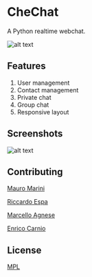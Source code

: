 # CheChat
A Python realtime webchat.

![alt text](https://cdn.discordapp.com/attachments/595665522562039810/643359911778058241/Schermata_2019-11-11_alle_08.51.10.png)

## Features
1) User management
2) Contact management
3) Private chat
4) Group chat
5) Responsive layout

## Screenshots

![alt text](https://cdn.discordapp.com/attachments/595665522562039810/643386131169411072/IMG_20191111_104557.jpg)


## Contributing
[Mauro Marini](https://github.com/marinimau/)

[Riccardo Espa](https://github.com/OpBlkBeard)

[Marcello Agnese](https://github.com/marcelloagnese)

[Enrico Carnio](https://github.com/EnricoCarnio)

## License
[MPL](https://choosealicense.com/licenses/mpl-2.0/) 


